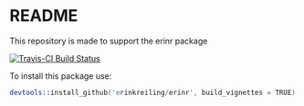 # README



This repository is made to support the erinr package 

[![Travis-CI Build Status](https://travis-ci.org/erinkreiling/erinr.svg?branch=master)](https://travis-ci.org/erinkreiling/erinr)

To install this package use: 


```s
devtools::install_github('erinkreiling/erinr', build_vignettes = TRUE)
```


